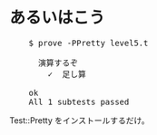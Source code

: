 あるいはこう
============

<pre class="brush: plain">
    $ prove -PPretty level5.t

      演算するぞ
        ✓  足し算

    ok
    All 1 subtests passed
</pre>

Test::Pretty をインストールするだけ。
